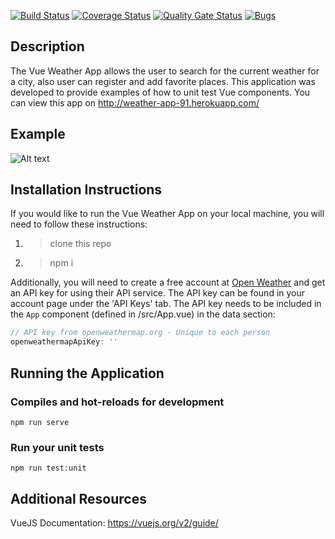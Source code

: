 [![Build Status](https://travis-ci.com/vkrysin/weatherApp.svg?branch=master)](https://travis-ci.com/vladkrysin/weatherApp)
[![Coverage Status](https://coveralls.io/repos/github/vladkrysin/weatherApp/badge.svg?branch=master)](https://coveralls.io/github/vladkrysin/weatherApp?branch=master)
[![Quality Gate Status](https://sonarcloud.io/api/project_badges/measure?project=vladkrysin_weatherApp&metric=alert_status)](https://sonarcloud.io/dashboard?id=vladkrysin_weatherApp)
[![Bugs](https://sonarcloud.io/api/project_badges/measure?project=vladkrysin_weatherApp&metric=bugs)](https://sonarcloud.io/dashboard?id=vladkrysin_weatherApp)

## Description

The Vue Weather App allows the user to search for the current weather for a city, also user can register and add favorite places. This application was developed to provide examples of how to unit test Vue components.
You can view this app on http://weather-app-91.herokuapp.com/

## Example

![Alt text](/blogpost_screenshots/VueWeatherApp_Walkthrough_Step4.png?raw=true "Vue Weather App Example")

## Installation Instructions

If you would like to run the Vue Weather App on your local machine, you will need to follow these instructions:

1. > clone this repo
2. > npm i

Additionally, you will need to create a free account at [Open Weather](https://openweathermap.org) and get an API key for using their API service.  The API key can be found in your account page under the 'API Keys' tab.  The API key needs to be included in the `App` component (defined in /src/App.vue) in the data section:

```javascript
// API key from openweathermap.org - Unique to each person
openweathermapApiKey: ''
```

## Running the Application

### Compiles and hot-reloads for development
```
npm run serve
```

### Run your unit tests
```
npm run test:unit
```

## Additional Resources

VueJS Documentation: https://vuejs.org/v2/guide/
